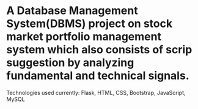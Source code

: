 # A Database Management System(DBMS) project on stock market portfolio management system which also consists of scrip suggestion by analyzing fundamental and technical signals. 
Technologies used currently: 
Flask, HTML, CSS, Bootstrap, JavaScript, MySQL
